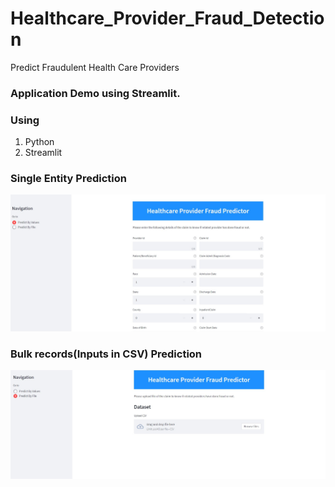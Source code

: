 # Healthcare_Provider_Fraud_Detection
Predict Fraudulent Health Care Providers

### Application Demo using Streamlit. 

### Using
  1. Python 
  2. Streamlit


### Single Entity Prediction
<img src="IMG/IMG-1.jpg" alt="My cool logo"/>


### Bulk records(Inputs in CSV) Prediction 
<img src="IMG/IMG-2.jpg" alt="My cool logo"/>
